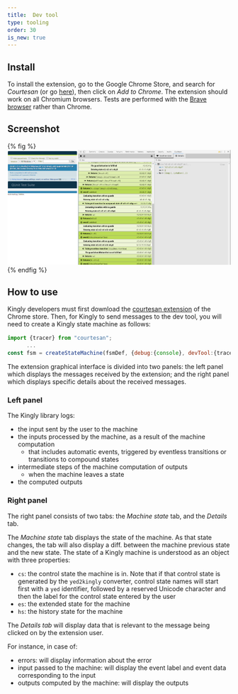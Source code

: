 ```yaml
---
title:  Dev tool
type: tooling
order: 30
is_new: true
---
```


## Install
To install the extension, go to the Google Chrome Store, and search for *Courtesan* (or go [here](https://chrome.google.com/webstore/search/courtesan)), then click on *Add to Chrome*. The extension should work on all Chromium browsers. Tests are performed with the [Brave browser](https://brave.com/) rather than Chrome.

## Screenshot

{% fig %}
![](../../images/extension/courtesan%200.png)
{% endfig %}

## How to use 
Kingly developers must first download the [courtesan extension](https://chrome.google.com/webstore/search/courtesan) of the Chrome store. Then, for Kingly to send messages to the dev tool, you will need to create a Kingly state machine as follows:

```js
import {tracer} from "courtesan";
      ...
const fsm = createStateMachine(fsmDef, {debug:{console}, devTool:{tracer}});
```

The extension graphical interface is divided into two panels: the left panel which displays the messages received by the extension; and the right panel which displays specific details about the received messages.

### Left panel
The Kingly library logs:
- the input sent by the user to the machine
- the inputs processed by the machine, as a result of the machine computation
  - that includes automatic events, triggered by eventless transitions or transitions to compound states
- intermediate steps of the machine computation of outputs
  - when the machine leaves a state
- the computed outputs

### Right panel
The right panel consists of two tabs: the *Machine state* tab, and the *Details* tab.

The *Machine state* tab displays the state of the machine. As that state changes, the tab will also display a diff. between the machine previous state and the new state. The state of a Kingly machine is understood as an object with three properties:
- `cs`: the control state the machine is in. Note that if that control state is generated by the `yed2kingly` converter, control state names will start first with a `yed` identifier, followed by a reserved Unicode character and then the label for the control state entered by the user  
- `es`: the extended state for the machine
- `hs`: the history state for the machine

The *Details tab* will display data that is relevant to the message being clicked on by the extension user.

For instance, in case of:
- errors: will display information about the error
- input passed to the machine: will display the event label and event data corresponding to the input
- outputs computed by the machine: will display the outputs
 
